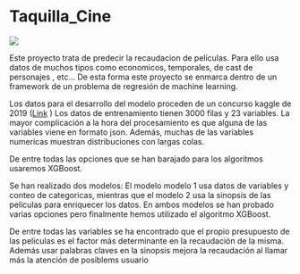 # Taquilla_Cine

![](https://github.com/adryCrespo/Taquilla_Cine/Movies.jpg)

Este proyecto trata de predecir la recaudacion de películas. Para ello usa datos de muchos tipos como economicos, temporales, de cast de personajes , etc...
De esta forma este proyecto se enmarca dentro de un framework de un problema de regresión de machine learning.


Los datos para el desarrollo del modelo proceden de un concurso kaggle de 2019 ([Link](https://www.kaggle.com/competitions/tmdb-box-office-prediction/overview) )
Los datos de entrenamiento tienen 3000 filas y 23 variables. La mayor complicación a la hora del procesamiento es que alguna de las variables viene en formato json. Además, muchas de las variables numericas muestran distribuciones con largas colas.

De entre todas las opciones que se han barajado para los algoritmos usaremos XGBoost.

Se han realizado dos modelos:
El modelo modelo 1 usa datos de variables y conteo de categoricas, mientras que el modelo 2 usa la sinopsis de las películas para enriquecer los datos.
En ambos modelos se han probado varias opciones pero finalmente hemos utilizado el algoritmo XGBoost.

De entre todas las variables se ha encontrado que el propio presupuesto de las peliculas es el factor más determinante en la recaudación de la misma. Además usar palabras claves en la sinopsis mejora la recaudación al llamar más la atención de posiblems usuario


